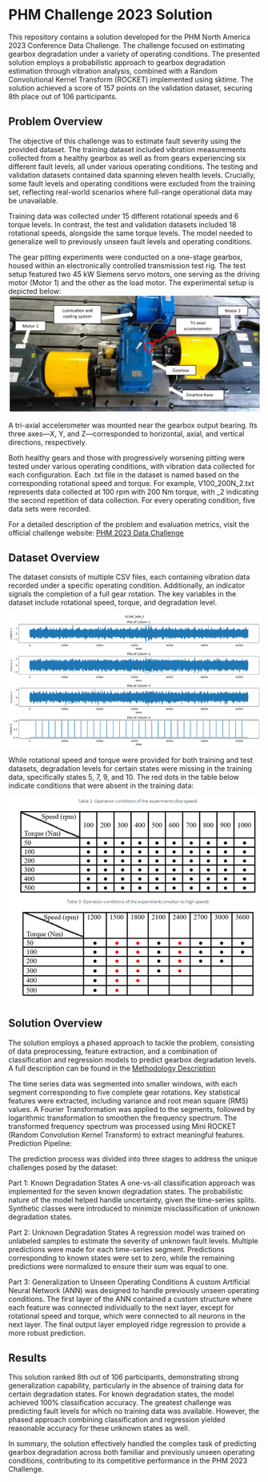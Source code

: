 # PHM Challenge 2023 Solution
This repository contains a solution developed for the PHM North America 2023 Conference Data Challenge. The challenge focused on estimating gearbox degradation under a variety of operating conditions. The presented solution employs a probabilistic approach to gearbox degradation estimation through vibration analysis, combined with a Random Convolutional Kernel Transform (ROCKET) implemented using sktime. The solution achieved a score of 157 points on the validation dataset, securing 8th place out of 106 participants.

## Problem Overview
The objective of this challenge was to estimate fault severity using the provided dataset. The training dataset included vibration measurements collected from a healthy gearbox as well as from gears experiencing six different fault levels, all under various operating conditions. The testing and validation datasets contained data spanning eleven health levels. Crucially, some fault levels and operating conditions were excluded from the training set, reflecting real-world scenarios where full-range operational data may be unavailable.

Training data was collected under 15 different rotational speeds and 6 torque levels. In contrast, the test and validation datasets included 18 rotational speeds, alongside the same torque levels. The model needed to generalize well to previously unseen fault levels and operating conditions.

The gear pitting experiments were conducted on a one-stage gearbox, housed within an electronically controlled transmission test rig. The test setup featured two 45 kW Siemens servo motors, one serving as the driving motor (Motor 1) and the other as the load motor. The experimental setup is depicted below:
![alt text](images/equipment_setup.png)


A tri-axial accelerometer was mounted near the gearbox output bearing. Its three axes—X, Y, and Z—corresponded to horizontal, axial, and vertical directions, respectively.

Both healthy gears and those with progressively worsening pitting were tested under various operating conditions, with vibration data collected for each configuration. Each .txt file in the dataset is named based on the corresponding rotational speed and torque. For example, V100_200N_2.txt represents data collected at 100 rpm with 200 Nm torque, with _2 indicating the second repetition of data collection. For every operating condition, five data sets were recorded.

For a detailed description of the problem and evaluation metrics, visit the official challenge website: [PHM 2023 Data Challenge](https://data.phmsociety.org/phm2023-conference-data-challenge/)

## Dataset Overview
The dataset consists of multiple CSV files, each containing vibration data recorded under a specific operating condition. Additionally, an indicator signals the completion of a full gear rotation. The key variables in the dataset include rotational speed, torque, and degradation level. 

![alt text](images/data_ts.png)

While rotational speed and torque were provided for both training and test datasets, degradation levels for certain states were missing in the training data, specifically states 5, 7, 9, and 10. The red dots in the table below indicate conditions that were absent in the training data:

![alt text](images/data_table.png)

## Solution Overview
The solution employs a phased approach to tackle the problem, consisting of data preprocessing, feature extraction, and a combination of classification and regression models to predict gearbox degradation levels. A full description can be found in the [Methodology Description](PHM_Methodology_Description.pdf)

The time series data was segmented into smaller windows, with each segment corresponding to five complete gear rotations.
Key statistical features were extracted, including variance and root mean square (RMS) values.
A Fourier Transformation was applied to the segments, followed by logarithmic transformation to smoothen the frequency spectrum.
The transformed frequency spectrum was processed using Mini ROCKET (Random Convolution Kernel Transform) to extract meaningful features.
Prediction Pipeline:

The prediction process was divided into three stages to address the unique challenges posed by the dataset:

Part 1: Known Degradation States
A one-vs-all classification approach was implemented for the seven known degradation states.
The probabilistic nature of the model helped handle uncertainty, given the time-series splits.
Synthetic classes were introduced to minimize misclassification of unknown degradation states.

Part 2: Unknown Degradation States
A regression model was trained on unlabeled samples to estimate the severity of unknown fault levels.
Multiple predictions were made for each time-series segment.
Predictions corresponding to known states were set to zero, while the remaining predictions were normalized to ensure their sum was equal to one.

Part 3: Generalization to Unseen Operating Conditions
A custom Artificial Neural Network (ANN) was designed to handle previously unseen operating conditions.
The first layer of the ANN contained a custom structure where each feature was connected individually to the next layer, except for rotational speed and torque, which were connected to all neurons in the next layer.
The final output layer employed ridge regression to provide a more robust prediction.

## Results

This solution ranked 8th out of 106 participants, demonstrating strong generalization capability, particularly in the absence of training data for certain degradation states. For known degradation states, the model achieved 100% classification accuracy. The greatest challenge was predicting fault levels for which no training data was available. However, the phased approach combining classification and regression yielded reasonable accuracy for these unknown states as well.

In summary, the solution effectively handled the complex task of predicting gearbox degradation across both familiar and previously unseen operating conditions, contributing to its competitive performance in the PHM 2023 Challenge.

